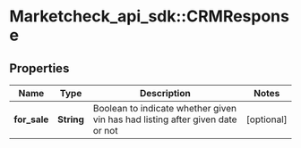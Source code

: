 # Marketcheck_api_sdk::CRMResponse

## Properties
Name | Type | Description | Notes
------------ | ------------- | ------------- | -------------
**for_sale** | **String** | Boolean to indicate whether given vin has had listing after given date or not | [optional] 


